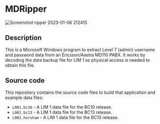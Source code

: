 # MDRipper
![Screenshot ripper 2023-01-06 212415](https://user-images.githubusercontent.com/59138188/211104555-468505eb-83bb-49e6-826c-de8a2d7086fb.png)

## Description
This is a Microsoft Windows program to extract Level 7 (admin) username and password data from an Ericsson/Aastra MD110 PABX.
It works by decoding the data backup file for LIM 1 so physical access is needed to obtain this file. <br>

## Source code

This repository contains the source code files to build that application and example data files:

* `L001.bc10`       - A LIM 1 data file for the BC10 release.
* `L001.bc13`       - A LIM 1 data file for the BC13 release.
* `L001.horsham`    - A LIM 1 data file for the BC13 release.
